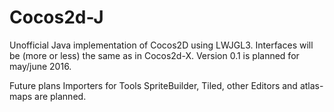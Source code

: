# Cocos2d-J
Unofficial Java implementation of Cocos2D using LWJGL3. Interfaces will be (more or less) the same as in Cocos2d-X. Version 0.1 is planned for may/june 2016.

Future plans
Importers for Tools SpriteBuilder, Tiled, other Editors and atlas-maps are planned.
